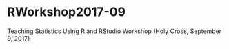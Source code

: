# RWorkshop2017-09
Teaching Statistics Using R and RStudio Workshop (Holy Cross, September 9, 2017)
